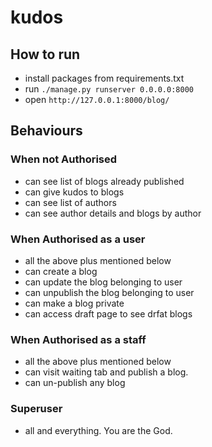 # kudos

## How to run
* install packages from requirements.txt
* run ```./manage.py runserver 0.0.0.0:8000```
* open ```http://127.0.0.1:8000/blog/```

## Behaviours

### When not Authorised
* can see list of blogs already published
* can give kudos to blogs
* can see list of authors
* can see author details and blogs by author

### When Authorised as a user
* all the above plus mentioned below
* can create a blog
* can update the blog belonging to user
* can unpublish the blog belonging to user
* can make a blog private
* can access draft page to see drfat blogs


### When Authorised as a staff
* all the above plus mentioned below
* can visit waiting tab and publish a blog.
* can un-publish any blog

### Superuser
* all and everything. You are the God.
